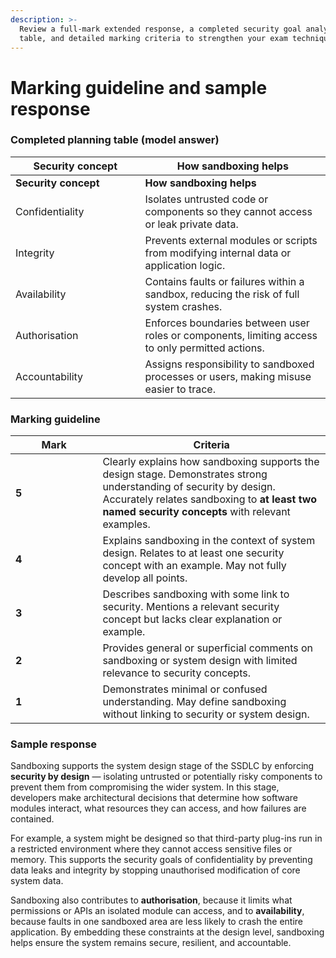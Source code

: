 ```yaml
---
description: >-
  Review a full-mark extended response, a completed security goal analysis
  table, and detailed marking criteria to strengthen your exam technique.
---
```


# Marking guideline and sample response

### Completed planning table (model answer)

<table data-header-hidden><thead><tr><th width="191.54296875">Security concept</th><th>How sandboxing helps</th></tr></thead><tbody><tr><td><strong>Security concept</strong></td><td><strong>How sandboxing helps</strong></td></tr><tr><td>Confidentiality</td><td>Isolates untrusted code or components so they cannot access or leak private data.</td></tr><tr><td>Integrity</td><td>Prevents external modules or scripts from modifying internal data or application logic.</td></tr><tr><td>Availability</td><td>Contains faults or failures within a sandbox, reducing the risk of full system crashes.</td></tr><tr><td>Authorisation</td><td>Enforces boundaries between user roles or components, limiting access to only permitted actions.</td></tr><tr><td>Accountability</td><td>Assigns responsibility to sandboxed processes or users, making misuse easier to trace.</td></tr></tbody></table>

### Marking guideline

<table><thead><tr><th width="123.38671875">Mark</th><th>Criteria</th></tr></thead><tbody><tr><td><strong>5</strong></td><td>Clearly explains how sandboxing supports the design stage. Demonstrates strong understanding of security by design. Accurately relates sandboxing to <strong>at least two named security concepts</strong> with relevant examples.</td></tr><tr><td><strong>4</strong></td><td>Explains sandboxing in the context of system design. Relates to at least one security concept with an example. May not fully develop all points.</td></tr><tr><td><strong>3</strong></td><td>Describes sandboxing with some link to security. Mentions a relevant security concept but lacks clear explanation or example.</td></tr><tr><td><strong>2</strong></td><td>Provides general or superficial comments on sandboxing or system design with limited relevance to security concepts.</td></tr><tr><td><strong>1</strong></td><td>Demonstrates minimal or confused understanding. May define sandboxing without linking to security or system design.</td></tr></tbody></table>

### Sample response

Sandboxing supports the system design stage of the SSDLC by enforcing **security by design** — isolating untrusted or potentially risky components to prevent them from compromising the wider system. In this stage, developers make architectural decisions that determine how software modules interact, what resources they can access, and how failures are contained.

For example, a system might be designed so that third-party plug-ins run in a restricted environment where they cannot access sensitive files or memory. This supports the security goals of confidentiality by preventing data leaks and integrity by stopping unauthorised modification of core system data.

Sandboxing also contributes to **authorisation**, because it limits what permissions or APIs an isolated module can access, and to **availability**, because faults in one sandboxed area are less likely to crash the entire application. By embedding these constraints at the design level, sandboxing helps ensure the system remains secure, resilient, and accountable.
